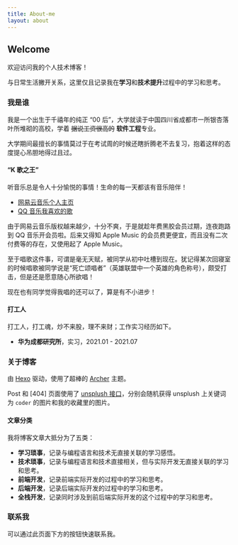 ```yaml
---
title: About-me
layout: about
---
```

## Welcome

欢迎访问我的个人技术博客！

与日常生活撇开关系，这里仅且记录我在**学习**和**技术提升**过程中的学习和思考。

### 我是谁

我是一个出生于千禧年的纯正 “00 后”，大学就读于中国四川省成都市一所银杏落叶所堆砌的高校，学着 ~~据说工资很高的~~ **软件工程**专业。

大学期间最擅长的事情莫过于在考试周的时候还瞎折腾老不去复习，抱着这样的态度提心吊胆地得过且过。

#### “K 歌之王”

听音乐总是令人十分愉悦的事情！生命的每一天都该有音乐陪伴！

- [网易云音乐个人主页](https://music.163.com/#/user/home?id=261856338)
- [QQ 音乐我喜欢的歌](https://y.qq.com/n/yqq/playlist/1204219211.html)

由于网易云音乐版权越来越少，十分不爽，于是就趁年费黑胶会员过期，连夜跑路到 QQ 音乐开会员啦。后来又得知 Apple Music 的会员费更便宜，而且没有二次付费等的存在，又使用起了 Apple Music。

至于唱歌这件事，可谓是毫无天赋，被同学从初中吐槽到现在。犹记得某次回寝室的时候唱歌被同学说是“死亡颂唱者”（英雄联盟中一个英雄的角色称号），颇受打击，但是还是愿意随心所欲唱！

现在也有同学觉得我唱的还可以了，算是有不小进步！

#### 打工人

打工人，打工魂，炒不来股，理不来财；工作实习经历如下。

- **华为成都研究所**，实习，2021.01 - 2021.07

### 关于博客

由 [Hexo](https://hexo.io) 驱动，使用了超棒的 [Archer](https://github.com/fi3ework/hexo-theme-archer) 主题。

Post 和 [404] 页面使用了 [unsplush 接口](https://source.unsplash.com/)，分别会随机获得 unsplush 上关键词为 `coder` 的图片和我的收藏里的图片。

#### 文章分类

我将博客文章大抵分为了五类：

- **学习琐事**，记录与编程语言和技术无直接关联的学习感悟。
- **技术琐事**，记录与编程语言和技术直接相关，但与实际开发无直接关联的学习和思考。
- **前端开发**，记录前端实际开发的过程中的学习和思考。
- **后端开发**，记录后端实际开发的过程中的学习和思考。
- **全栈开发**，记录同时涉及到前后端实际开发的这个过程中的学习和思考。

### 联系我

可以通过此页面下方的按钮快速联系我。
